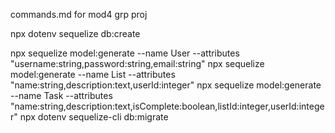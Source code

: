 commands.md for mod4 grp proj

npx dotenv sequelize db:create

npx sequelize model:generate --name User --attributes "username:string,password:string,email:string"
npx sequelize model:generate --name List --attributes "name:string,description:text,userId:integer"
npx sequelize model:generate --name Task --attributes "name:string,description:text,isComplete:boolean,listId:integer,userId:integer"
 npx dotenv sequelize-cli db:migrate